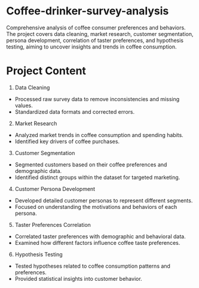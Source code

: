 # Coffee-drinker-survey-analysis
Comprehensive analysis of coffee consumer preferences and behaviors. The project covers data cleaning, market research, customer segmentation, persona development, correlation of taster preferences, and hypothesis testing, aiming to uncover insights and trends in coffee consumption.
# Project Content
1. Data Cleaning
- Processed raw survey data to remove inconsistencies and missing values.
- Standardized data formats and corrected errors.
2. Market Research
- Analyzed market trends in coffee consumption and spending habits.
- Identified key drivers of coffee purchases.
3. Customer Segmentation
- Segmented customers based on their coffee preferences and demographic data.
- Identified distinct groups within the dataset for targeted marketing.
4. Customer Persona Development
- Developed detailed customer personas to represent different segments.
- Focused on understanding the motivations and behaviors of each persona.
5. Taster Preferences Correlation
- Correlated taster preferences with demographic and behavioral data.
- Examined how different factors influence coffee taste preferences.
6. Hypothesis Testing
- Tested hypotheses related to coffee consumption patterns and preferences.
- Provided statistical insights into customer behavior.
